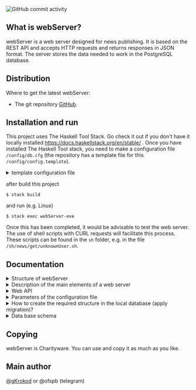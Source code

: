 ![GitHub commit activity](https://img.shields.io/github/commit-activity/t/gKrokod/webServer)


## What is webServer? ##

webServer is a web server designed for news publishing. It is based on the REST API and accepts HTTP requests and returns responses in JSON format.
The server stores the data needed to work in the PostgreSQL database.

## Distribution ##

Where to get the latest webServer: 

- The git repository [GitHub](https://github.com/gKrokod/webServer).

## Installation and run ##

This project uses The Haskell Tool Stack. Go check it out if you don't have it locally installed https://docs.haskellstack.org/en/stable/ .
Once you have installed The Haskell Tool stack, you need to make a configuration file `/config/db.cfg`  (the repository has a template file for this `/config/config.template`). 

<details><summary>template configuration file</summary>
 
	{
	  "cCreateAndFillTable": [],
	  "cHostDB": "127.0.0.1",
	  "cLimitData": 13,
	  "cLogLvl": "Debug",
	  "cNameDB": "_AlisaDataBase",
	  "cPasswordDB": "_AlisaPassword",
	  "cPortDB": "5432",
	  "cPortServer": 4221,
	  "cUserDB": "_Alisa"
	}
   
</details>

after build this project
```
$ stack build
```

and run (e.g. Linux)
```
$ stack exec webServer-exe
```
Once this has been completed, it would be advisable to test the web server. The use of shell scripts with CURL requests will facilitate this process. These scripts can be found in the `sh` folder, e.g. in the file `/sh/news/get/unknownUser.sh`. 

## Documentation ##

<details><summary>Structure of webServer</summary> <image src="config/webServer.svg" alt="structure"></details>

<details><summary>Description of the main elements of a web server</summary>

In order to describe the operation of a web server, it is useful to work with the following concepts:

- News.
- Category (synonym: rubric).
- User.
- Image.
- Client.
			 
 Now the work of the web server as intended can be described by the following theses:

- news is created and published by a specific user who has the right to do so.
- each news belongs to a certain rubric (category) and has an author (user).
- news may include different number of images.
- A client can get a list of news, users, categories and one image from the web server on request.
- if the client is a known user ([basic authentication](https://en.wikipedia.org/wiki/Basic_access_authentication "basic authentication")), the client has additional rights to:
	
		creating news - if the user has publisher rights.
		category creation, category editing, user creation - if the user has administrator rights.
		editing news - if the user is the author of the news.
    
To operate the described concepts in the code the types `News`, `Category`, `User`, `Image` are used, which are defined in the file `src/Scheme.hs` and they are also stored in the database (the database scheme is shown below). Type `Client` is defined in the file `src/WebLogic.hs` and is used for authorisation (it is not stored in the database).

Password hashes with dynamic salt are stored in the database (more details in module `src/Base/Crypto.hs`)
  
</details>

<details><summary>Web API</summary>
  
  1. /news (src/Handlers/WebLogic.hs, get news)
  
Get list of news.

	Field				Type			Description
	paginate			PaginateFromWeb		Optional. Paginate parameters.
	sort				SortFromWeb		Optional. Sort parameters.
	find				FindFromWeb		Optional. Search parameter.
	filter				[FilterItem]		Optional. Filter parameters.

The length of the resulting list of news can be limited in the request (see `PaginateFromWeb` type in the `src/Web/WebType.hs` module).
	
	Field of PaginateFromWeb	Type			Description
	offset      			Int			Optional. Offset
	limit       			Int			Optional. Maximum number of news in the response
      
The news list can be sorted in ascending and descending order by date, author, category, and number of images (see `SortFromWeb` type in the `src/Web/WebType.hs` module).

	Field of SortFromWeb		Type			Description
	columnType     			Text 			sorting option: "DataNews" | "AuthorNews" | "CategoryName" |"QuantityImages"
	sortOrder       		Text			sorting type: "Ascending" | "Descending"

You can limit the list of requested news items to only those that contain the specified string in their title or content (see `FindFromWeb` type in the `src/Web/WebType.hs` module).

	Field of FindFromWeb		Type			Description
	subString      			Text			search string
    
 You can filter the news list by author name, category name, date (since date, at date, until date), and by the presence of a specified substring in the title or content (see `FilterFromWeb` type in the `src/Web/WebType.hs` module).

	Field of FilterItem		Type			Description
	contents  			Text     		filter predicate (Day or text)
	tag      			Text			filter type: "FilterDataAt" | "FilterDataUntil" | "FilterDataSince" | "FilterAuthorName" | "FilterCategoryLabel" | "FilterTitleFind" | "FilterContentFind"
    
Example request (`sh/news/get` folder):
 
	curl -v 'login1:qpass1@127.0.0.1:4221/news?paginate=%7B"offset"%3A1%2C"limit"%3A7%7D&filter=%5B%7B"contents"%3A"2023-01-01"%2C"tag"%3A"FilterDataSince"%7D%2C%7B"contents"%3A"user"%2C"tag"%3A"FilterTitleFind"%7D%5D&sort=%7B"columnType"%3A"QuantityImages"%2C"sortOrder"%3A"Ascending"%7D&find=%7B"subString"%3A"and"%7D'
	
The body of the response will contain the list of news, e.g.

	[{"author":"user3","content":"Good is good. Photo 1 and 3","created":"2024-08-06T08:22:14.278486Z","images":["/images?id=1","/images?id=3"],"isPublisher":true,"labels":["Good","Warrior","NewMan","Woman","Abstract"],"title":"News 3 about Good from user 3"}]
   
  2. /news/create (src/Handlers/WebLogic.hs, create news)
  
Create a new news.  
    
Information about a new news should be passed in the request body in JSON format (see `NewsFromWeb` type in the `src/Web/WebType.hs` module)
    
	Field of NewsFromWeb		Type			Description
	title      			Text			Unique news identifier
	login      			Text			Unique user identifier
	label      			Text			Unique category identifier
	content      			Text		
	images      			[Image]  		Image parameters: header and base64
	isPublish      			Bool   			true = Publish the news		
    
The image is described by a header and base64 encoded content:

	Field of Image			Type			Description
	header     			Text		
	base64      			Text			content encoded in Base64

Example request (folder `sh/news/create`):

	curl -v -X POST login2:qpass2@127.0.0.1:4221/news/create -H "Content-Type: application/json" -d '{"title":"News from SH script","isPublish":true,"login":"login2","label":"Witch","content":"New text about news from sh","images":[{"imageHeader":"image","imageBase64":"kartinka for news sh"},{"imageHeader":"image2 sh","imageBase64":"kartinka for news sh"}]}'

If the news are successfully created, the web server will respond with a response status message "200 OK", and a text in the body "All ok. status 200\n", e.g.

	HTTP/1.1 200 OK
	Transfer-Encoding: chunked
	Date: Tue, 06 Aug 2024 19:25:38 GMT
	Server: Warp/3.3.31
	    
	All ok. status 200
  
In case of an error, the web server will respond with a message with a response status of "404 Not Found", and a text in the body "Not ok. status 404\n", e.g.

	HTTP/1.1 404 Not Found
	Transfer-Encoding: chunked
	Date: Tue, 06 Aug 2024 12:26:00 GMT
	Server: Warp/3.3.31
	        
	Not ok. status 404

  3. /news/edit (src/Handlers/WebLogic.hs, edit news)
  
Edit a news.  
    
Information about how and what news should be edited should be presented in the request body in JSON format (see `EditNewsFromWeb` type in the `src/Web/WebType.hs` module)
    
	Field of EditNewsFromWeb	Type			Description
	title      			Text			Unique news identifier
	newTitle      			Text			Optional. New value title
	newLogin      			Text			Optional. New value login
	newLabel      			Text			Optional. New value label
	newContent      		Text			Optional. new value content
	images      			[Image]  		Optional. New images.
	newIsPublish      		Bool   			Optional. New value isPublish
	 	    	    
The image is described by a header and base64 encoded content:

	Field of Image			Type			Description
	header      			Text		
	base64      			Text			content encoded in Base64
 
Example request (`sh/news/edit` folder):
    
	curl -v -X POST login1:qpass1@127.0.0.1:4221/news/edit -H "Content-Type: application/json" -d '{"title":"News 4 about Evil from user 1", "newTitle":"Edit EDIT EDIT EDIT EDIT News 4", "newIsPublish":true,"newLogin":"login2","newLabel":"Good","newContent":"Edit Text about man now","images":[{"imageHeader":"edit image","imageBase64":"edit kartinka for news sh"}]}'

If the news is successfully edited, the web server will respond with a response status message "200 OK", and a text in the body "All ok. status 200\n", e.g.

	HTTP/1.1 200 OK
	Transfer-Encoding: chunked
	Date: Tue, 06 Aug 2024 19:12:56 GMT
	Server: Warp/3.3.31

	All ok. status 200

In case of an error, the web server will respond with a message with a response status of "404 Not Found", and a text in the body "Not ok. status 404\n", e.g.

	HTTP/1.1 404 Not Found
	Transfer-Encoding: chunked
	Date: Tue, 06 Aug 2024 19:13:17 GMT
	Server: Warp/3.3.31
	
	Not ok. status 404 

  4. /users (src/Handlers/WebLogic.hs, get users)
  
Get list of users.

	Field				Type			Description
	paginate			PaginateFromWeb		Optional. Paginate parameters: offset and limit

The length of the resulting list of users can be limited in the request (see `PaginateFromWeb` type in the `src/Web/WebType.hs` module).
	    
	Field of PaginateFromWeb	Type			Description
	offset      			Int			Optional. Offset
	limit       			Int			Optional. Maximum number of users in the response

Example request (`sh/users/get` folder):
 
	curl -v '127.0.0.1:4221/users?paginate=%7B"offset"%3A1%2C"limit"%3A2%7D'
	
The body of the response will contain the paginated list of users, e.g.

	[{"created":"2024-08-06T08:22:14.273552Z","isAdmin":true,"isPublisher":true,"login":"login2","name":"user2"},{"created":"2024-08-06T08:22:14.273687Z","isAdmin":false,"isPublisher":true,"login":"login3","name":"user3"}]
  
  5. /users/create (src/Handlers/WebLogic.hs, create user)
  
Create a new user.  
    
Information about a new user should be passed in the request body in JSON format (see `UserFromWeb` type in the `src/Web/WebType.hs` module)
    
	Field of UserFromWeb		Type			Description
	name      			Text		
	login      			Text			Unique user identifier
	password     			Text		
	isAdmin      			Bool   			true = The user has administrator rights
	isPublisher      		Bool   			true = The user has publisher rights		
    
Example request (`sh/users/create` folder):
    
	curl -v -X POST login1:qpass1@127.0.0.1:4221/users/create -H "Content-Type: application/json" -d '{"isAdmin":true,"isPublisher":true,"login":"Дагер","name":"Петр","password":"qwerty"}'

If the user are successfully created, the web server will respond with a response status message "200 OK", and a text in the body "All ok. status 200\n", e.g.

	HTTP/1.1 200 OK
	Transfer-Encoding: chunked
	Date: Tue, 06 Aug 2024 19:15:38 GMT
	Server: Warp/3.3.31
	    
	All ok. status 200
  
In case of an error, the web server will respond with a message with a response status of "404 Not Found", and a text in the body "Not ok. status 404\n", e.g.

	HTTP/1.1 404 Not Found
	Transfer-Encoding: chunked
	Date: Tue, 06 Aug 2024 12:16:00 GMT
	Server: Warp/3.3.31
	    
	Not ok. status 404

6. /categories (src/Handlers/WebLogic.hs, get categories)
  
Get list of categories.

	Field				Type			Description
	paginate			PaginateFromWeb		Optional. Paginate parameters: offset and limit
	
The length of the resulting list of categories can be limited in the request (see `PaginateFromWeb` type in the `src/Web/WebType.hs` module).  

	Field of PaginateFromWeb	Type			Description
	offset      			Int			Optional. Offset
	limit       			Int			Optional. Maximum number of categories in the response

Example request (`sh/users/get` folder):
 
	curl -v '127.0.0.1:4221/users?paginate=%7B"offset"%3A1%2C"limit"%3A7%7D'
	
The body of the response will contain the paginated list of catgories, e.g.

	[{"label":"Man"},{"label":"Woman"},{"label":"Warrior"},{"label":"Archer"},{"label":"Neutral"},{"label":"Evil"},{"label":"Good"}]
  
  7. /categories/create (src/Handlers/WebLogic.hs, create category)
  
Create a new category.  
    
Information about a new category should be passed in the request body in JSON format (see `CategoryFromWeb` type in the `src/Web/WebType.hs` module)
    
	Field of CategoryFromWeb	Type			Description
	label     			Text			Unique category identifier
	parent       			Text			Optional. category identifier
       
Example request (`sh/categories/create` folder):
    
	curl -v -X POST login1:qpass1@127.0.0.1:4221/categories/create -H "Content-Type: application/json" -d '{"label":"Angel","parent":"Abstract"}'

If the category are successfully created, the web server will respond with a response status message "200 OK", and a text in the body "All ok. status 200\n", e.g.

	HTTP/1.1 200 OK
	Transfer-Encoding: chunked
	Date: Tue, 06 Aug 2024 19:12:56 GMT
	Server: Warp/3.3.31
	
	All ok. status 200

In case of an error, the web server will respond with a message with a response status of "404 Not Found", and a text in the body "Not ok. status 404\n", e.g.

	HTTP/1.1 404 Not Found
	Transfer-Encoding: chunked
	Date: Tue, 06 Aug 2024 19:13:17 GMT
	Server: Warp/3.3.31
	
	Not ok. status 404


  8. /categories/edit (src/Handlers/WebLogic.hs, edit category)
  
Edit a category.  
    
Information about how and what category should be edited should be presented in the request body in JSON format (see `EditCategoryFromWeb` type in the `src/Web/WebType.hs` module)
    
	Field of EditCategoryFromWeb	Type			Description
	label      			Text			Unique category identifier
	newlabel     			Text			Optional. New value label
	parent       			Text			Optional. New value parent

Example request (`sh/categories/edit` folder):
    
	curl -v -X POST login1:qpass1@127.0.0.1:4221/categories/edit -H "Content-Type: application/json" -d '{"label":"Man","newlabel":"NewMan","newparent":"Woman"}'

If the category is successfully edited, the web server will respond with a response status message "200 OK", and a text in the body "All ok. status 200\n", e.g.

	HTTP/1.1 200 OK
	Transfer-Encoding: chunked
	Date: Tue, 06 Aug 2024 19:12:56 GMT
	Server: Warp/3.3.31
	
	All ok. status 200

In case of an error, the web server will respond with a message with a response status of "404 Not Found", and a text in the body "Not ok. status 404\n", e.g.
	
	HTTP/1.1 404 Not Found
	Transfer-Encoding: chunked
	Date: Tue, 06 Aug 2024 19:13:17 GMT
	Server: Warp/3.3.31
	
	Not ok. status 404
  
  9. /images  (src/Handlers/WebLogic.hs, get image)

Get an image with a specific Id in the database.
    
	Field				Type			Description
	id				Int			Unique image identifier
    
Example request (`sh/images/get` folder):

	curl "127.0.0.1:4221/images?id=1" --output -    

The response header will be Content-Type, e.g.. `Content-Type: image/jpeg`. The body of the response will be the image.

</details>

<details><summary>Parameters of the configuration file</summary>
  
  1. cFillTestData

	"cFillTestData": "DoIt" - fill test data for the database tables. Recommended for the first launch.
	
	"cFillTestData": "Skip", do not fill test data. Recommended for subsequent launches.
  
  2. cHostDB
    
    address to connect to the database,
	e.g. "cHostDB": "127.0.0.1"
   
  3. cLimitData
    
    Pagination values. Maximum number of elements returned in the list from the server, 
	e.g. "cLimitData": 13
    
  4. cLogLvl
    
    Allows you to enable or disable the levels of logs displayed ("Debug" < "Warning" < "Error" < "Fatal").The minimum level is set,
	e.g. "cLogLvl": "Debug"

  5. cNameDB
    
    The name of the database that will be used for the connection, e.g. "cNameDB": "_AlisaDataBase"
  
  6. cPasswordDB
    
    The password of the database user that will be used to connect, e.g. "cPasswordDB": "_AlisaPassword"
  
  7. cPortDB
    
	The port number through which the connection to the database will be made, e.g. "cPortDB": "5432"
  
  8. cPortServer
    
	The port number on which the web server will accept requests, e.g. "cPortServer": 4221

  9. cUserDB
    
	The username that will be used to connect to the database, e.g. "cUserDB": "_Alisa"
</details>

<details><summary>How to create the required structure in the local database (apply migration)?</summary> 

Migrations will be perfomed automatically

</details>

<details><summary>Data base schema</summary> <image src="config/scheme.png" alt="Data base schema"></details>

## Copying ##

webServer is Charityware.  You can use and copy it as much as you like.

## Main author ##

[@gKrokod](https://github.com/gKrokod) or @ofspb (telegram)
